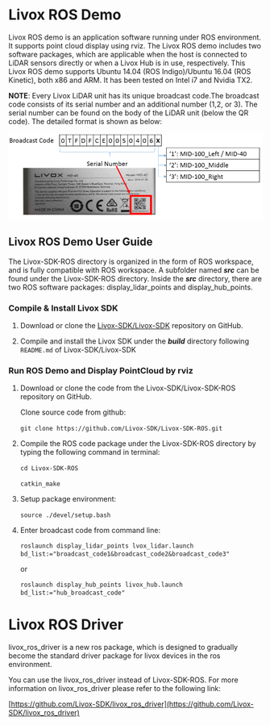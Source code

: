 # Livox ROS Demo

Livox ROS demo is an application software running under ROS environment. It supports point cloud display using rviz. The Livox ROS demo includes two software packages, which are applicable when the host is connected to LiDAR sensors directly or when a Livox Hub is in use, respectively. This Livox ROS demo supports Ubuntu 14.04 (ROS Indigo)/Ubuntu 16.04 (ROS Kinetic), both x86 and ARM. It has been tested on Intel i7 and Nvidia TX2. 

**NOTE**: Every Livox LiDAR unit has its unique broadcast code.The broadcast code consists of its serial number and an additional number (1,2, or 3). The serial number can be found on the body of the LiDAR unit (below the QR code). The detailed format is shown as below:

![broadcast_code](./broadcast_code.png)

## Livox ROS Demo User Guide

The Livox-SDK-ROS directory is organized in the form of ROS workspace, and is fully compatible with ROS workspace. A subfolder named ***src*** can be found under the Livox-SDK-ROS directory. Inside the ***src*** directory, there are two ROS software packages: display_lidar_points and display_hub_points.

### Compile & Install Livox SDK 

1. Download or clone the [Livox-SDK/Livox-SDK](https://github.com/Livox-SDK/Livox-SDK/) repository on GitHub. 

2. Compile and install the Livox SDK under the ***build*** directory following `README.md` of Livox-SDK/Livox-SDK

### Run ROS Demo and Display PointCloud by rviz 

1. Download or clone the code from the Livox-SDK/Livox-SDK-ROS repository on GitHub. 

    Clone source code from github:

    `git clone https://github.com/Livox-SDK/Livox-SDK-ROS.git`

2. Compile the ROS code package under the Livox-SDK-ROS directory by typing the following command in terminal:

     `cd Livox-SDK-ROS`

     `catkin_make`

3. Setup package environment:

     `source ./devel/setup.bash`

4. Enter broadcast code from command line:
    ```
    roslaunch display_lidar_points lvox_lidar.launch bd_list:="broadcast_code1&broadcast_code2&broadcast_code3"
    ```
     or
     ```
    roslaunch display_hub_points livox_hub.launch bd_list:="hub_broadcast_code"
     ```

# Livox ROS Driver

livox_ros_driver is a new ros package, which is designed to gradually become the standard driver package for livox devices in the ros environment. 

You can use the livox_ros_driver instead of Livox-SDK-ROS. For more information on livox_ros_driver please refer to the following link:

[https://github.com/Livox-SDK/livox_ros_driver](https://github.com/Livox-SDK/livox_ros_driver)